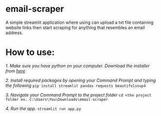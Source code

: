 # email-scraper
A simple streamlit application where using can upload a txt file containing website links then start scraping for anything that resembles an email address.

# How to use:
*1. Make sure you have python on your computer. Download the installer from [here](https://www.python.org/)*

*2. Install required packages by opening your Command Prompt and typing the following*
`pip install streamlit pandas requests beautifulsoup4`

*3. Navigate your Command Prompt to the project folder*
`cd <the project folder ex. C:\Users\You\Downloads\email-scraper`

*4. Run the app.*
`streamlit run app.py`
